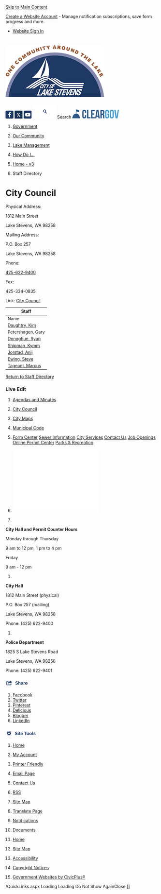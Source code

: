   [Skip to Main Content](https://www.lakestevenswa.gov/Directory.aspx?DID=10#contentarea)  

 [Create a Website Account](https://www.lakestevenswa.gov/MyAccount/ProfileCreate)  - Manage notification subscriptions, save form progress and more.    

 *  [Website Sign In](https://www.lakestevenswa.gov/MyAccount) 

#  [![Picture of the City of Lake Stevens Logo.](images/c499973acbcd257477070a68ff651b41c9da936f489debcdfa768da9ed966295)](https://www.lakestevenswa.gov/) 

  [![Facebook](images/a9baf9569dfc470cc346ef8e145b2aaf0f651d7558c840486d628f10cb0659f3)](https://www.facebook.com/LakeStevensGov/)   [![twitter](images/3a043a2ab909d31ce06bbef23c97618ee8a89760d0195cf1d4b52cfb301733f4)](https://twitter.com/LakeStevensWA)   [![YouTube](images/161827bf73c943d181cf3afe8de85180cff3436fd6f69909f33b685f81f9047f)](https://www.youtube.com/cityoflakestevens)   [![Search](images/9163c2dae6ddc16c66f0a7f4b90c4576bff708b282f2659f7b8a3e5eb5b28454)](https://www.lakestevenswa.gov/Search/Results) Search  [![ClearGov](images/17eac683d78e52fed87adf01fb5c6f0162e641300700dc5b5582eb605c0cc7d3)](https://lakestevenswa.cleargov.com/)  

 1.  [Government](https://www.lakestevenswa.gov/31/Government) 
 1.  [Our Community](https://www.lakestevenswa.gov/9/Our-Community) 
 1.  [Lake Management](https://www.lakestevenswa.gov/408/Lake-Management) 
 1.  [How Do I...](https://www.lakestevenswa.gov/27/How-Do-I) 
  []()  []()  

 1.  [Home - v3](https://www.lakestevenswa.gov/) 
 1. Staff Directory

# City Council

  Physical Address:

1812 Main Street

Lake Stevens, WA 98258

Mailing Address:

P.O. Box 257

Lake Stevens, WA 98258

Phone:

 [425-622-9400](tel:4256229400) 

Fax:

425-334-0835

Link: [City Council](https://www.lakestevenswa.gov/index.aspx?NID=319) 

|Staff|
|---|
|Name|Title|Email|Phone|Additional Phone|
|[Daughtry, Kim](https://www.lakestevenswa.gov/directory.aspx?EID=31)|Council Position #1||[(425) 407-3869](tel:4254073869)| |
|[Petershagen, Gary](https://www.lakestevenswa.gov/directory.aspx?EID=57)|Council Position #2||[(425) 407-3327](tel:4254073327)| |
|[Donoghue, Ryan](https://www.lakestevenswa.gov/directory.aspx?EID=33)|Council Position #3||[(425) 903-6771](tel:4259036771)| |
|[Shipman, Kymm](https://www.lakestevenswa.gov/directory.aspx?EID=34)|Council Position #4||[(425) 870-1767](tel:4258701767)| |
|[Jorstad, Anji](https://www.lakestevenswa.gov/directory.aspx?EID=35)|Council Position #5||[(425) 407-3147](tel:4254073147)| |
|[Ewing, Steve](https://www.lakestevenswa.gov/directory.aspx?EID=32)|Council Position #6||[(425) 530-6832](tel:4255306832)| |
|[Tageant, Marcus](https://www.lakestevenswa.gov/directory.aspx?EID=37)|Council Position #7||[(425) 407-3880](tel:4254073880)| |

  [Return to Staff Directory](https://www.lakestevenswa.gov/Directory.aspx)  

### Live Edit

 [](https://www.lakestevenswa.gov/)  

 1.  [Agendas and Minutes](https://www.lakestevenswa.gov/329/Agendas-and-Minutes) 
 1.  [City Council](https://www.lakestevenswa.gov/319/City-Council) 
 1.  [City Maps](https://www.lakestevenswa.gov/187/City-Maps) 
 1.  [Municipal Code](https://www.codepublishing.com/WA/LakeStevens/) 
 1.  [Form Center](https://www.lakestevenswa.gov/FormCenter) 
  [Sewer Information](https://www.lakestevenswa.gov/474/Sewer-Information)   [City Services](https://www.lakestevenswa.gov/233/City-Services)   [Contact Us](https://www.lakestevenswa.gov/directory.aspx)   [Job Openings](https://www.lakestevenswa.gov/95/How-to-Apply)   [Online Permit Center](https://www.lakestevenswa.gov/158)   [Parks & Recreation](https://www.lakestevenswa.gov/157)  

 1.   ![City of Lake Stevens](images/6f706f6f576f3eb201de390a5fb07c08b752b44dd7b6366d5705aa84fcdf6b97)     

 1.    

 __City Hall and Permit Counter Hours__    

 Monday through Thursday   

9 am to 12 pm, 1 pm to 4 pm   

 Friday   

9 am - 12 pm   

 1.    

 __City Hall__      

1812 Main Street (physical)   

P.O. Box 257 (mailing)   

Lake Stevens, WA 98258   

Phone: (425) 622-9400   

 1.    

 __Police Department__    

 1825 S Lake Stevens Road   

Lake Stevens, WA 98258   

Phone: (425) 622-9401   

###  ![Share](images/964515b4d3cd3cafb44953f4a485ad704dafdffbc410d1b6cc62df952c220792) 

 1.  [Facebook](https://www.lakestevenswa.gov/Layout/WidgetShare/ShareLink/Facebook) 
 1.  [Twitter](https://www.lakestevenswa.gov/Layout/WidgetShare/ShareLink/Twitter) 
 1.  [Pinterest](https://www.lakestevenswa.gov/Layout/WidgetShare/ShareLink/Pinterest) 
 1.  [Delicious](https://www.lakestevenswa.gov/Layout/WidgetShare/ShareLink/Delicious) 
 1.  [Blogger](https://www.lakestevenswa.gov/Layout/WidgetShare/ShareLink/Blogger) 
 1.  [LinkedIn](https://www.lakestevenswa.gov/Layout/WidgetShare/ShareLink/LinkedIn) 

###  ![Site Tools](images/2a5fce8435581730f32782d08af38142a8ff904c7844b16caa491cd14036e8a5) 

 1.  [Home](https://www.lakestevenswa.gov/) 
 1.  [My Account](https://www.lakestevenswa.gov/MyAccount) 
 1.  [Printer Friendly](https://www.lakestevenswa.gov/Directory.aspx?DID=10#PrinterFriendly62e50871-92bf-441e-986d-1eb79699f41a) 
 1.  [Email Page](https://www.lakestevenswa.gov/EmailPage) 
 1.  [Contact Us](https://www.lakestevenswa.gov/directory.aspx) 
 1.  [RSS](https://www.lakestevenswa.gov/rss.aspx) 
 1.  [Site Map](https://www.lakestevenswa.gov/SiteMap) 
 1.  [Translate Page](https://www.lakestevenswa.gov/Directory.aspx?DID=10#TranslatePage62e50871-92bf-441e-986d-1eb79699f41a) 
 1.  [Notifications](https://www.lakestevenswa.gov/list.aspx) 
 1.  [Documents](https://www.lakestevenswa.gov/DocumentCenter) 

 1.  [Home](https://www.lakestevenswa.gov/)  

 1.  [Site Map](https://www.lakestevenswa.gov/sitemap.aspx)  

 1.  [Accessibility](https://www.lakestevenswa.gov/accessibility.aspx)  

 1.  [Copyright Notices](https://www.lakestevenswa.gov/site/copyright)  

 1.  [Government Websites by CivicPlus®](http://civicplus.com/referral)  

 /QuickLinks.aspx Loading Loading Do Not Show AgainClose [] 